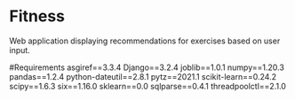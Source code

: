 # Fitness
Web application displaying recommendations for exercises based on user input. 

#Requirements
asgiref==3.3.4
Django==3.2.4
joblib==1.0.1
numpy==1.20.3
pandas==1.2.4
python-dateutil==2.8.1
pytz==2021.1
scikit-learn==0.24.2
scipy==1.6.3
six==1.16.0
sklearn==0.0
sqlparse==0.4.1
threadpoolctl==2.1.0
